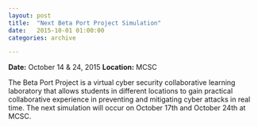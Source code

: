```yaml
---
layout: post
title:  "Next Beta Port Project Simulation"
date:   2015-10-01 01:00:00
categories: archive

---
```


<strong>Date:</strong> October 14 & 24, 2015
<strong>Location:</strong> MCSC

<p>The Beta Port Project is a virtual cyber security collaborative learning laboratory that allows students in different locations to gain practical collaborative experience in preventing and mitigating cyber attacks in real time. The next simulation will occur on October 17th and October 24th at MCSC.</p>

